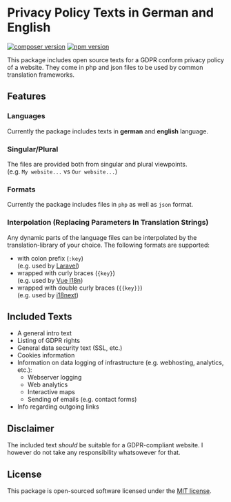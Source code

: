 # Privacy Policy Texts in German and English

[![composer version](https://poser.pugx.org/webflorist/privacy-policy-text/v/stable)](https://packagist.org/packages/webflorist/privacy-policy-text)
[![npm version](https://img.shields.io/npm/v/@webflorist/privacy-policy-text.svg)](https://www.npmjs.com/package/@webflorist/privacy-policy-text)

This package includes open source texts for a GDPR conform privacy policy of a website. They come in php and json files to be used by common translation frameworks.

## Features

### Languages

Currently the package includes texts in **german** and **english** language.

### Singular/Plural

The files are provided both from singular and plural viewpoints.  
(e.g. `My website...` vs `Our website...`)

### Formats

Currently the package includes files in `php` as well as `json` format.

### Interpolation (Replacing Parameters In Translation Strings)

Any dynamic parts of the language files can be interpolated by the translation-library of your choice. The following formats are supported:

-   with colon prefix (`:key`)  
    (e.g. used by [Laravel](https://laravel.com/docs/8.x/localization#replacing-parameters-in-translation-strings))
-   wrapped with curly braces (`{key}`)  
    (e.g. used by [Vue I18n](https://vue-i18n.intlify.dev/guide/essentials/syntax.html#interpolations))
-   wrapped with double curly braces (`{{key}}`)  
    (e.g. used by [i18next](https://www.i18next.com/translation-function/interpolation))

## Included Texts

-   A general intro text
-   Listing of GDPR rights
-   General data security text (SSL, etc.)
-   Cookies information
-   Information on data logging of infrastructure (e.g. webhosting, analytics, etc.):
    -   Webserver logging
    -   Web analytics
    -   Interactive maps
    -   Sending of emails (e.g. contact forms)
-   Info regarding outgoing links

## Disclaimer

The included text _should_ be suitable for a GDPR-compliant website.
I however do not take any responsibility whatsowever for that.

## License

This package is open-sourced software licensed under the [MIT license](https://github.com/laravel/framework/blob/8.x/LICENSE.md).
